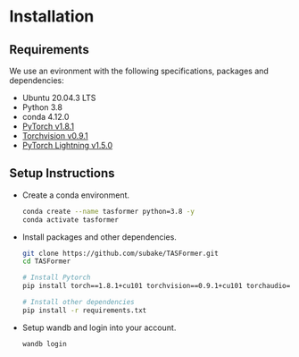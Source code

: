# Installation

## Requirements

We use an evironment with the following specifications, packages and dependencies:

- Ubuntu 20.04.3 LTS
- Python 3.8
- conda 4.12.0
- [PyTorch v1.8.1](https://pytorch.org/get-started/previous-versions/)
- [Torchvision v0.9.1](https://pytorch.org/get-started/previous-versions/)
- [PyTorch Lightning v1.5.0](https://pytorch-lightning.readthedocs.io/en/stable/)

## Setup Instructions

- Create a conda environment.
  
  ```bash
  conda create --name tasformer python=3.8 -y
  conda activate tasformer
  ```

- Install packages and other dependencies.

  ```bash
  git clone https://github.com/subake/TASFormer.git
  cd TASFormer

  # Install Pytorch
  pip install torch==1.8.1+cu101 torchvision==0.9.1+cu101 torchaudio==0.8.1 -f https://download.pytorch.org/whl/torch_stable.html

  # Install other dependencies
  pip install -r requirements.txt
  ```

- Setup wandb and login into your account.

  ```bash
  wandb login
  ```